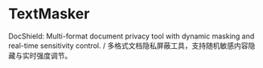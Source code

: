 # TextMasker
DocShield: Multi-format document privacy tool with dynamic masking and real-time sensitivity control. / 多格式文档隐私屏蔽工具，支持随机敏感内容隐藏与实时强度调节。
